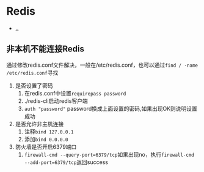 # Redis

- [..](database-catalog.md)

## 非本机不能连接Redis

通过修改redis.conf文件解决，一般在/etc/redis.conf，也可以通过``find / -name /etc/redis.conf``寻找

1. 是否设置了密码
   1. 在redis.conf中设置``requirepass password``
   2. ./redis-cli启动redis客户端
   3. ``auth "password"`` password换成上面设置的密码,如果出现OK则说明设置成功
2. 是否允许非主机连接
   1. 注释``bind 127.0.0.1``
   2. 添加``bind 0.0.0.0``
3. 防火墙是否开启6379端口
   1. ``firewall-cmd --query-port=6379/tcp``如果出现no，执行``firewall-cmd --add-port=6379/tcp``返回success